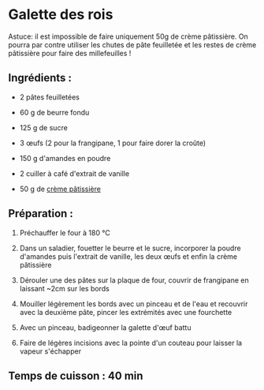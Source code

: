 Galette des rois
================

Astuce: il est impossible de faire uniquement 50g de crème pâtissière.
On pourra par contre utiliser les chutes de pâte feuilletée et les restes
de crème pâtissière pour faire des millefeuilles !

Ingrédients :
-------------

- 2 pâtes feuilletées

- 60 g de beurre fondu
- 125 g de sucre
- 3 œufs (2 pour la frangipane, 1 pour faire dorer la croûte)
- 150 g d'amandes en poudre
- 2 cuiller à café d'extrait de vanille
- 50 g de [crème pâtissière](Creme-patissiere.html)

Préparation :
-------------

1. Préchauffer le four à 180 °C

2. Dans un saladier, fouetter le beurre et le sucre, incorporer la
   poudre d'amandes puis l'extrait de vanille, les deux œufs et enfin
   la crème pâtissière

3. Dérouler une des pâtes sur la plaque de four, couvrir de frangipane
   en laissant ~2cm sur les bords

4. Mouiller légèrement les bords avec un pinceau et de l'eau et recouvrir
   avec la deuxième pâte, pincer les extrémités avec une fourchette

5. Avec un pinceau, badigeonner la galette d'œuf battu

6. Faire de légères incisions avec la pointe d'un couteau pour laisser
   la vapeur s'échapper


Temps de cuisson : 40 min
-----------------
